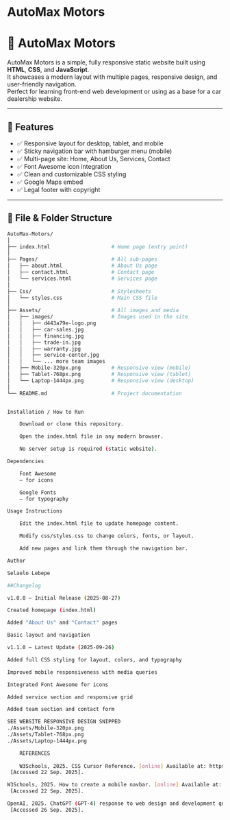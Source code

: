 # AutoMax Motors
# 🚗 AutoMax Motors

AutoMax Motors is a simple, fully responsive static website built using **HTML**, **CSS**, and **JavaScript**.  
It showcases a modern layout with multiple pages, responsive design, and user-friendly navigation.  
Perfect for learning front-end web development or using as a base for a car dealership website.

---

## 🔧 Features

- ✅ Responsive layout for desktop, tablet, and mobile
- ✅ Sticky navigation bar with hamburger menu (mobile)
- ✅ Multi-page site: Home, About Us, Services, Contact
- ✅ Font Awesome icon integration
- ✅ Clean and customizable CSS styling
- ✅ Google Maps embed
- ✅ Legal footer with copyright

---

## 📁 File & Folder Structure

```bash
AutoMax-Motors/
│
├── index.html                    # Home page (entry point)
│
├── Pages/                        # All sub-pages
│   ├── about.html                # About Us page
│   ├── contact.html              # Contact page
│   └── services.html             # Services page
│
├── Css/                          # Stylesheets
│   └── styles.css                # Main CSS file
│
├── Assets/                       # All images and media
│   ├── images/                   # Images used in the site
│   │   ├── d443a79e-logo.png
│   │   ├── car-sales.jpg
│   │   ├── financing.jpg
│   │   ├── trade-in.jpg
│   │   ├── warranty.jpg
│   │   ├── service-center.jpg
│   │   └── ... more team images
│   ├── Mobile-320px.png          # Responsive view (mobile)
│   ├── Tablet-768px.png          # Responsive view (tablet)
│   └── Laptop-1444px.png         # Responsive view (desktop)
│
└── README.md                     # Project documentation


Installation / How to Run

    Download or clone this repository.

    Open the index.html file in any modern browser.

    No server setup is required (static website).

Dependencies

    Font Awesome
    – for icons

    Google Fonts
    – for typography

Usage Instructions

    Edit the index.html file to update homepage content.

    Modify css/styles.css to change colors, fonts, or layout.

    Add new pages and link them through the navigation bar.

Author

Selaelo Lebepe

##Changelog

v1.0.0 – Initial Release (2025-08-27)

Created homepage (index.html)

Added "About Us" and "Contact" pages

Basic layout and navigation

v1.1.0 – Latest Update (2025-09-26)

Added full CSS styling for layout, colors, and typography

Improved mobile responsiveness with media queries

Integrated Font Awesome for icons

Added service section and responsive grid

Added team section and contact form

SEE WEBSITE RESPONSIVE DESIGN SNIPPED
./Assets/Mobile-320px.png
./Assets/Tablet-768px.png
./Assets/Laptop-1444px.png

    REFERENCES
    
    W3Schools, 2025. CSS Cursor Reference. [online] Available at: https://www.w3schools.com/cssref/pr_class_cursor.php
 [Accessed 22 Sep. 2025].

W3Schools, 2025. How to create a mobile navbar. [online] Available at: https://www.w3schools.com/howto/howto_js_mobile_navbar.asp
 [Accessed 22 Sep. 2025].

OpenAI, 2025. ChatGPT (GPT-4) response to web design and development questions, 26 September 2025. [online] Available at: https://chat.openai.com
 [Accessed 26 Sep. 2025].


